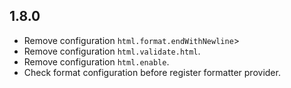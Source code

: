 ## 1.8.0

- Remove configuration `html.format.endWithNewline`>
- Remove configuration `html.validate.html`.
- Remove configuration `html.enable`.
- Check format configuration before register formatter provider.
